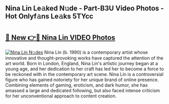 ## Nina Lin Le𝚊ked N𝚞de - Part-B3U Video Photos - Hot Onlyf𝚊ns Le𝚊ks 5TYcc

# <h2><a href="http://ab67335.deff.icu/?id=Nina+Lin">🔗 New 👉🔴 Nina Lin VIDEO Photos</a></h2>

[![Nina Lin N𝚞des](https://i.imgur.com/rIISA9y.gif)](http://ab67335.deff.icu/?id=Nina+Lin)
Nina Lin (b. 1990) is a contemporary artist whose innovative and thought-provoking works have captured the attention of the art world. Born in London, England, Nina Lin's artistic journey began at a young age, and her dedication to her craft has led her to become a force to be reckoned with in the contemporary art scene. Nina Lin is a controversial figure who has gained notoriety for her unique brand of online presence. Combining elements of gaming, eroticism, and dark humor, she has amassed a large and dedicated following, but also faced intense criticism for her unconventional approach to content creation.
